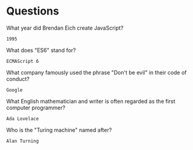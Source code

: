 # Questions

What year did Brendan Eich create JavaScript?

```
1995
```

What does "ES6" stand for?

```
ECMAScript 6 
```

What company famously used the phrase "Don't be evil" in their code of conduct?

```
Google
```

What English mathematician and writer is often regarded as the first computer programmer?

```
Ada Lovelace
```

Who is the "Turing machine" named after?

```
Alan Turning
```

